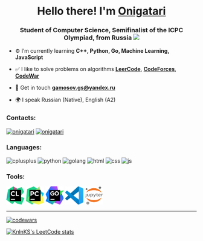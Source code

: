 <h1  align="center"> Hello there! I'm <a  href="https://leetcode.com/Onigatari/">Onigatari</a> </h1>


<h3  align="center"> Student of Computer Science, Semifinalist of the ICPC Olympiad, from Russia <img src="https://img.icons8.com/external-justicon-flat-justicon/24/undefined/external-russia-countrys-flags-justicon-flat-justicon.png"  height="18"/></h3>

- ⚙️ I’m currently learning **C++, Python, Go, Machine Learning, JavaScript**

- ✅ I like to solve problems on algorithms [**LeerCode**](https://leetcode.com/Onigatari/), [**CodeForces**](https://codeforces.com/profile/Onigatari), [**CodeWar**](https://www.codewars.com/users/Onigatari)

- 📄 Get in touch **[gamosov.gs@yandex.ru](mailto:gamosov.gs@yandex.ru)**

- 🌍 I speak Russian (Native), English (A2)

### Contacts:

<p  align="left">

<a  href="https://vk.com/onigatari"  target="blank"><img  align="center"  src="https://img.icons8.com/fluency/48/undefined/vk-circled.png"  alt="onigatari"  height="48"  width="48"/></a>
<a  href="https://t.me/Onigatari"  target="blank"><img  align="center"  src="https://img.icons8.com/fluency/48/undefined/telegram-app.png"  alt="onigatari"  height="48"  width="48" /></a> 

</p>

### Languages:

<p align="left">

<img href="https://en.cppreference.com/w/cpp" src="https://img.icons8.com/color/48/undefined/c-plus-plus-logo.png" alt="cplusplus" width="48" height="48"/>
<img href="https://www.python.org/doc/" src="https://img.icons8.com/color/48/undefined/python--v1.png" alt="python" width="48" height="48"/>
<img href="https://go.dev/doc/" src="https://img.icons8.com/color/48/undefined/golang.png" alt="golang" width="48" height="48"/>
<img href="https://developer.mozilla.org/en-US/docs/Web/HTML" src="https://img.icons8.com/color/48/undefined/html-5--v1.png" alt="html" width="48" height="48"/>
<img href="https://developer.mozilla.org/en-US/docs/Web/CSS" src="https://img.icons8.com/color/48/undefined/css3.png" alt="css" width="48" height="48"/>
<img href="https://developer.mozilla.org/en-US/docs/Web/JavaScript" src="https://img.icons8.com/color/48/undefined/javascript--v1.png" alt="js" width="48" height="48"/>

</p>

### Tools:

<p align="left">

<img src="https://github.com/Onigatari/Onigatari/blob/master/icons/CLion.svg" alt="clion" width="48" height="48"/>
<img src="https://github.com/Onigatari/Onigatari/blob/master/icons/PyCharm.svg" alt="pycharm" width="48" height="48"/>
<img src="https://github.com/Onigatari/Onigatari/blob/master/icons/GoLand.svg" alt="goland" width="48" height="48"/>
<img src="https://github.com/Onigatari/Onigatari/blob/master/icons/VS-code.svg" alt="goland" width="48" height="48"/>
<img src="https://github.com/Onigatari/Onigatari/blob/master/icons/Jupyter.svg" alt="jupyter" width="48" height="48"/>

</p>

---

[![codewars](https://www.codewars.com/users/Onigatari/badges/large)](https://www.codewars.com/users/Onigatari/badges/small)

[![KnlnKS's LeetCode stats](https://leetcode-stats-six.vercel.app/api?username=Onigatari&theme=dark)](https://github.com/KnlnKS/leetcode-stats)
